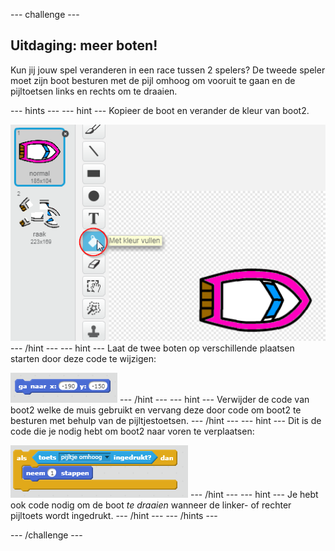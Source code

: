 --- challenge ---

## Uitdaging: meer boten!

Kun jij jouw spel veranderen in een race tussen 2 spelers? De tweede speler moet zijn boot besturen met de pijl omhoog om vooruit te gaan en de pijltoetsen links en rechts om te draaien.

--- hints --- --- hint --- Kopieer de boot en verander de kleur van boot2.

![screenshot](images/boat-p2.png) --- /hint --- --- hint --- Laat de twee boten op verschillende plaatsen starten door deze code te wijzigen:

![screenshot](images/boat-p2start-blocks.png) --- /hint --- --- hint --- Verwijder de code van boot2 welke de muis gebruikt en vervang deze door code om boot2 te besturen met behulp van de pijltjestoetsen. --- /hint --- --- hint --- Dit is de code die je nodig hebt om boot2 naar voren te verplaatsen:

![screenshot](images/boat-p2forward-blocks.png) --- /hint --- --- hint --- Je hebt ook code nodig om de boot *te draaien* wanneer de linker- of rechter pijltoets wordt ingedrukt. --- /hint --- --- /hints ---

--- /challenge ---
